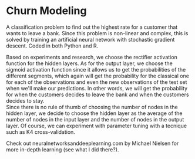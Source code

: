 # Churn Modeling
A classification problem to find out the highest rate for a customer that wants to leave a bank. Since this problem is non-linear and complex, this is solved by training an artificial neural network with stochastic gradient descent. Coded in both Python and R. 


Based on experiments and research, we choose the rectifier activation function for the hidden layers. As for the output layer, we choose the sigmoid activation function since it allows us to get the probabilities of the different segments, which again will get the probability for the classical one for each of the observations and even the new observations of the test set when we'll make our predictions. In other words, we will get the probability for when the customers decides to leave the bank and when the customers decides to stay.  
Since there is no rule of thumb of choosing the number of nodes in the hidden layer, we decide to choose the hidden layer as the average of the number of nodes in the input layer and the number of nodes in the output layer. Of course, we can experiment with parameter tuning with a tecnique such as K4 cross-validation.

Check out neuralnetworksanddeeplearning.com by Michael Nielsen for more in-depth learning (see what I did there?).
